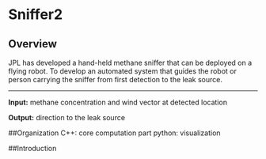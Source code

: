 # Sniffer2

## Overview

JPL has developed a hand-held methane sniffer that can be deployed on a flying robot. To develop an automated system that guides the robot or person carrying the sniffer from first detection to the leak source.
***
**Input:** methane concentration and wind vector at detected location

**Output:** direction to the leak source

##Organization
C++: core computation part
python: visualization

##Introduction
